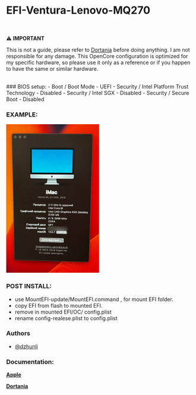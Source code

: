 # EFI-Ventura-Lenovo-MQ270
<br/>

:warning: **IMPORTANT**

This is not a guide, please refer to [Dortania](https://dortania.github.io/getting-started) before doing anything. I am not responsible for any damage. This OpenCore configuration is optimized for my specific hardware, so please use it only as a reference or if you happen to have the same or similar hardware.

<br/>
### BIOS setup:
- Boot / Boot Mode - UEFI
- Security / Intel Platform Trust Technology - Disabled
- Security / Intel SGX - Disabled
- Security / Secure Boot - Disabled

### EXAMPLE:
<img src="assets/about.jpg" alt="about" width="250" height="400"/>

### POST INSTALL:
- use MountEFI-update/MountEFI.command , for mount EFI folder.
- copy EFI from flash to mounted EFI.
- remove in mounted EFI/OC/ config.plist
- rename config-realese.plist to config.plist

### Authors

- [@dzhunli](https://github.com/dzhunli)


### Documentation:

[**Apple**](http://apple.com/)

[**Dortania**](https://dortania.github.io/getting-started/)
